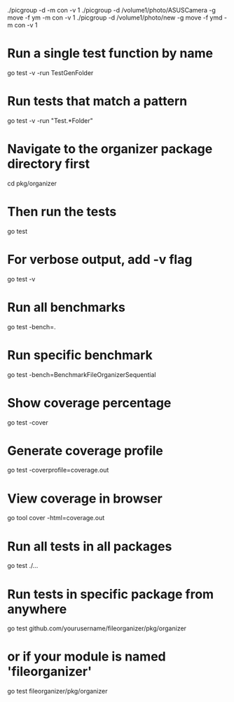./picgroup -d <path> -m con -v 1
./picgroup -d /volume1/photo/ASUSCamera -g move -f ym -m con -v 1
./picgroup -d /volume1/photo/new -g move -f ymd -m con -v 1

# Run a single test function by name
go test -v -run TestGenFolder

# Run tests that match a pattern
go test -v -run "Test.*Folder"


# Navigate to the organizer package directory first
cd pkg/organizer

# Then run the tests
go test

# For verbose output, add -v flag
go test -v

# Run all benchmarks
go test -bench=.

# Run specific benchmark
go test -bench=BenchmarkFileOrganizerSequential

# Show coverage percentage
go test -cover

# Generate coverage profile
go test -coverprofile=coverage.out

# View coverage in browser
go tool cover -html=coverage.out

# Run all tests in all packages
go test ./...

# Run tests in specific package from anywhere
go test github.com/yourusername/fileorganizer/pkg/organizer
# or if your module is named 'fileorganizer'
go test fileorganizer/pkg/organizer
